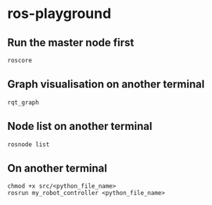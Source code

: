 # ros-playground

## Run the master node first

```console
roscore
```

## Graph visualisation on another terminal

```console
rqt_graph
```

## Node list on another terminal

```console
rosnode list
```


## On another terminal

```console
chmod +x src/<python_file_name>
rosrun my_robot_controller <python_file_name>
```

